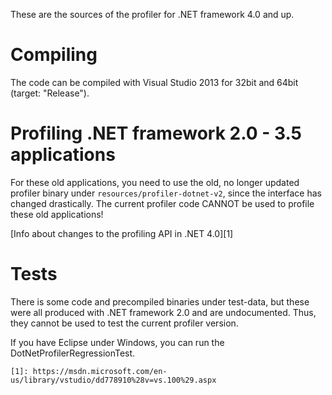 These are the sources of the profiler for .NET framework 4.0 and up.

# Compiling

The code can be compiled with Visual Studio 2013 for 32bit and 64bit (target: "Release").

# Profiling .NET framework 2.0 - 3.5 applications

For these old applications, you need to use the old, no longer updated profiler binary under `resources/profiler-dotnet-v2`, since the interface has changed drastically.
The current profiler code CANNOT be used to profile these old applications!

[Info about changes to the profiling API in .NET 4.0][1]

# Tests

There is some code and precompiled binaries under test-data, but these were all produced with .NET framework 2.0 and are undocumented. Thus, they cannot be used to test the current profiler version.

If you have Eclipse under Windows, you can run the DotNetProfilerRegressionTest.


    [1]: https://msdn.microsoft.com/en-us/library/vstudio/dd778910%28v=vs.100%29.aspx